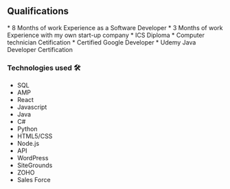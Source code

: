 <h2>Qualifications</h2>
* 8 Months of work Experience as a Software Developer
* 3 Months of work Experience with my own start-up company
* ICS Diploma
* Computer technician Cetification
* Certified Google Developer
* Udemy Java Developer Certification 


<h3>Technologies used 🛠️</h3>

* SQL
* AMP
* React
* Javascript
* Java
* C#
* Python
* HTML5/CSS
* Node.js
* API
* WordPress
* SiteGrounds
* ZOHO
* Sales Force
